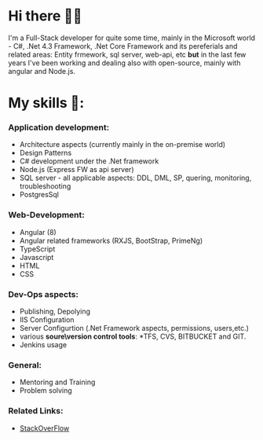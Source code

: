 # Hi there 🚶‍♂️
I'm a Full-Stack developer for quite some time, mainly in the Microsoft world  - C#, .Net 4.3 Framework, .Net Core Framework and its pereferials and related areas: Entity frmework, sql server, web-api, etc **but** in the last few years I've been working and dealing also with open-source, mainly with angular and Node.js.


# My skills 📜:
### Application development:
- Architecture aspects (currently mainly in the on-premise world)
- Design Patterns
- C# development under the .Net framework
- Node.js (Express FW as api server)
- SQL server - all applicable aspects: DDL, DML, SP, quering, monitoring, troubleshooting
- PostgresSql

### Web-Development:
- Angular (8) 
- Angular related frameworks (RXJS, BootStrap, PrimeNg)
- TypeScript
- Javascript
- HTML
- CSS

### Dev-Ops aspects:
- Publishing, Depolying
- IIS Configuration 
- Server Configurtion (.Net Framework aspects, permissions, users,etc.)
- various **soure\version control tools**: *TFS, CVS, BITBUCKET and GIT.
- Jenkins usage 

### General:
- Mentoring and Training
- Problem solving 

### Related Links:
- [StackOverFlow](https://stackoverflow.com/users/6721134/guy-e)

<!--
**guyepstein/guyepstein** is a ✨ _special_ ✨ repository because its `README.md` (this file) appears on your GitHub profile.

Here are some ideas to get you started:

- 🔭 I’m currently working on ...
- 🌱 I’m currently learning ...
- 👯 I’m looking to collaborate on ...
- 🤔 I’m looking for help with ...
- 💬 Ask me about ...
- 📫 How to reach me: ...
- 😄 Pronouns: ...
- ⚡ Fun fact: ...-->

